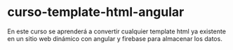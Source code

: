 # curso-template-html-angular
En este curso se aprenderá a convertir cualquier template html ya existente en un sitio web dinámico con angular y firebase para almacenar los datos.
